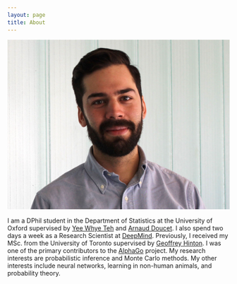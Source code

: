 ```yaml
---
layout: page
title: About
---
```


![pic](/assets/portrait2.jpeg)

I am a DPhil student in the Department of Statistics at the University of Oxford supervised by [Yee Whye Teh](https://www.stats.ox.ac.uk/~teh/) and [Arnaud Doucet](http://www.stats.ox.ac.uk/~doucet/). I also spend two days a week as a Research Scientist at [DeepMind](https://deepmind.com/). Previously, I received my MSc. from the University of Toronto supervised by [Geoffrey Hinton](http://www.cs.toronto.edu/~hinton/). I was one of the primary contributors to the [AlphaGo](https://en.wikipedia.org/wiki/AlphaGo) project. My research interests are probabilistic inference and Monte Carlo methods. My other interests include neural networks, learning in non-human animals, and probability theory.
